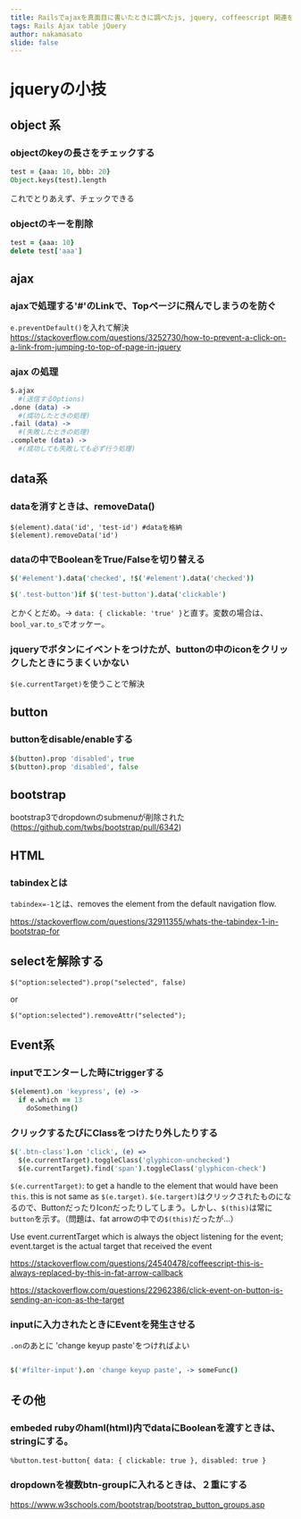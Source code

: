 ```yaml
---
title: Railsでajaxを真面目に書いたときに調べたjs, jquery, coffeescript 関連をまとめておく(適宜更新予定)
tags: Rails Ajax table jQuery
author: nakamasato
slide: false
---
```

# jqueryの小技

## object 系
### objectのkeyの長さをチェックする

```coffeescript
test = {aaa: 10, bbb: 20}
Object.keys(test).length
```
これでとりあえず、チェックできる

### objectのキーを削除

```coffeescript
test = {aaa: 10}
delete test['aaa']
```

## ajax 
### ajaxで処理する'#'のLinkで、Topページに飛んでしまうのを防ぐ

`e.preventDefault()`を入れて解決
https://stackoverflow.com/questions/3252730/how-to-prevent-a-click-on-a-link-from-jumping-to-top-of-page-in-jquery

### ajax の処理

```coffeescript
$.ajax
  #(送信するOptions)
.done (data) ->
  #(成功したときの処理)
.fail (data) ->
  #(失敗したときの処理)
.complete (data) ->
  #(成功しても失敗しても必ず行う処理)
```



## data系

### dataを消すときは、removeData()

```
$(element).data('id', 'test-id') #dataを格納
$(element).removeData('id')
```

### dataの中でBooleanをTrue/Falseを切り替える

```coffeescript
$('#element').data('checked', !$('#element').data('checked'))
```


```coffeescript
$('.test-button')if $('test-button').data('clickable')
```
とかくとだめ。→ `data: { clickable: 'true' }`と直す。変数の場合は、`bool_var.to_s`でオッケー。

### jqueryでボタンにイベントをつけたが、buttonの中のiconをクリックしたときにうまくいかない

`$(e.currentTarget)`を使うことで解決

## button

### buttonをdisable/enableする

```coffeescript
$(button).prop 'disabled', true
$(button).prop 'disabled', false
```

## bootstrap

bootstrap3でdropdownのsubmenuが削除された(https://github.com/twbs/bootstrap/pull/6342)

## HTML

### tabindexとは

`tabindex=-1`とは、removes the element from the default navigation flow.


https://stackoverflow.com/questions/32911355/whats-the-tabindex-1-in-bootstrap-for


## selectを解除する

```
$("option:selected").prop("selected", false)
```
or

```
$("option:selected").removeAttr("selected");
```


## Event系

### inputでエンターした時にtriggerする

```coffeescript
$(element).on 'keypress', (e) ->
  if e.which == 13
    doSomething()
```

### クリックするたびにClassをつけたり外したりする

```coffeescript
$('.btn-class').on 'click', (e) =>
  $(e.currentTarget).toggleClass('glyphicon-unchecked')
  $(e.currentTarget).find('span').toggleClass('glyphicon-check')
```

`$(e.currentTarget)`: to get a handle to the element that would have been `this`. this is not same as `$(e.target)`. `$(e.targert)`はクリックされたものになるので、ButtonだったりIconだったりしてしまう。しかし、`$(this)`は常に `button`を示す。（問題は、fat arrowの中での`$(this)`だったが…）

Use event.currentTarget which is always the object listening for the event; event.target is the actual target that received the event

https://stackoverflow.com/questions/24540478/coffeescript-this-is-always-replaced-by-this-in-fat-arrow-callback

https://stackoverflow.com/questions/22962386/click-event-on-button-is-sending-an-icon-as-the-target

### inputに入力されたときにEventを発生させる

`.on`のあとに 'change keyup paste'をつければよい

```coffeescript

$('#filter-input').on 'change keyup paste', -> someFunc()
```

## その他

### embeded rubyのhaml(html)内でdataにBooleanを渡すときは、stringにする。
```haml
%button.test-button{ data: { clickable: true }, disabled: true }
```

### dropdownを複数btn-groupに入れるときは、２重にする
https://www.w3schools.com/bootstrap/bootstrap_button_groups.asp


